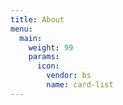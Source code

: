 ```yaml
---
title: About
menu:
  main:
    weight: 99
    params:
      icon:
        vendor: bs
        name: card-list
---
```

